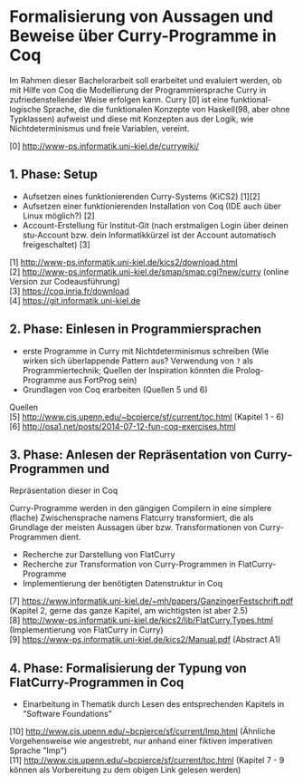 # Formalisierung von Aussagen und Beweise über Curry-Programme in Coq

Im Rahmen dieser Bachelorarbeit soll erarbeitet und evaluiert werden, ob mit Hilfe von Coq die
Modellierung der Programmiersprache Curry in zufriedenstellender Weise
erfolgen kann. Curry [0] ist eine funktional-logische Sprache, die
die funktionalen Konzepte von Haskell(98, aber ohne Typklassen)
aufweist und diese mit Konzepten aus der Logik, wie Nichtdeterminismus
und freie Variablen, vereint.

[0] http://www-ps.informatik.uni-kiel.de/currywiki/  

## 1. Phase: Setup

* Aufsetzen eines funktionierenden Curry-Systems (KiCS2) [1][2]
* Aufsetzen einer funktionierenden Installation von Coq (IDE auch über
Linux möglich?) [2]
* Account-Erstellung für Institut-Git (nach erstmaligen Login über deinen
  stu-Account bzw. dein Informatikkürzel ist der Account automatisch
  freigeschaltet) [3]
 
[1] http://www-ps.informatik.uni-kiel.de/kics2/download.html  
[2] http://www-ps.informatik.uni-kiel.de/smap/smap.cgi?new/curry
(online Version zur Codeausführung)  
[3] https://coq.inria.fr/download  
[4] https://git.informatik.uni-kiel.de  

## 2. Phase: Einlesen in Programmiersprachen

* erste Programme in Curry mit Nichtdeterminismus schreiben (Wie
  wirken sich überlappende Pattern aus? Verwendung von `?` als
  Programmiertechnik; Quellen der Inspiration könnten die
  Prolog-Programme aus FortProg sein)
* Grundlagen von Coq erarbeiten (Quellen 5 und 6)

Quellen  
[5] http://www.cis.upenn.edu/~bcpierce/sf/current/toc.html (Kapitel 1 - 6)  
[6] http://osa1.net/posts/2014-07-12-fun-coq-exercises.html  

## 3. Phase: Anlesen der Repräsentation von Curry-Programmen und
Repräsentation dieser in Coq

Curry-Programme werden in den gängigen Compilern in eine simplere
  (flache) Zwischensprache namens Flatcurry transformiert, die als
  Grundlage der meisten Aussagen über bzw. Transformationen von
  Curry-Programmen dient.

* Recherche zur Darstellung von FlatCurry
* Recherche zur Transformation von Curry-Programmen in
FlatCurry-Programme
* Implementierung der benötigten Datenstruktur in Coq

[7]
https://www.informatik.uni-kiel.de/~mh/papers/GanzingerFestschrift.pdf
(Kapitel 2, gerne das ganze Kapitel, am wichtigsten ist aber 2.5)  
[8]
http://www-ps.informatik.uni-kiel.de/kics2/lib/FlatCurry.Types.html
(Implementierung von FlatCurry in Curry)  
[9] https://www-ps.informatik.uni-kiel.de/kics2/Manual.pdf (Abstract
A1)  

## 4. Phase: Formalisierung der Typung von FlatCurry-Programmen in Coq

* Einarbeitung in Thematik durch Lesen des entsprechenden Kapitels in
"Software Foundations"

[10] http://www.cis.upenn.edu/~bcpierce/sf/current/Imp.html (Ähnliche
Vorgehensweise wie angestrebt, nur anhand einer fiktiven imperativen
Sprache "Imp")  
[11] http://www.cis.upenn.edu/~bcpierce/sf/current/toc.html (Kapitel
7 - 9 können als Vorbereitung zu dem obigen Link gelesen werden)  
